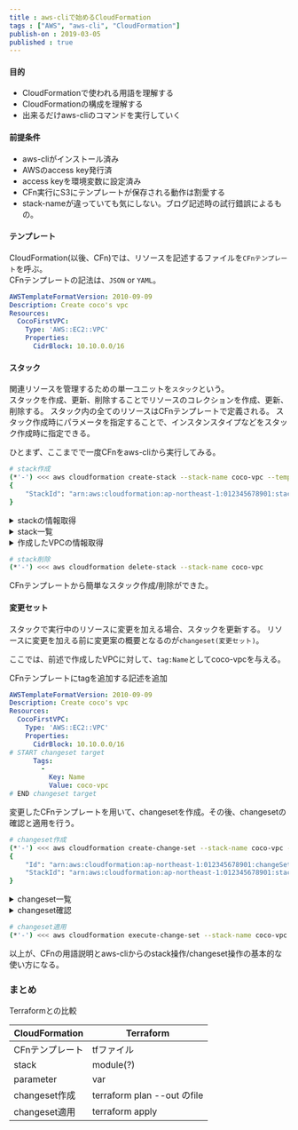 ```yaml
---
title : aws-cliで始めるCloudFormation
tags : ["AWS", "aws-cli", "CloudFormation"]
publish-on : 2019-03-05
published : true
---
```


#### 目的

- CloudFormationで使われる用語を理解する
- CloudFormationの構成を理解する
- 出来るだけaws-cliのコマンドを実行していく

<!--more-->

#### 前提条件

- aws-cliがインストール済み
- AWSのaccess key発行済
- access keyを環境変数に設定済み
- CFn実行にS3にテンプレートが保存される動作は割愛する
- stack-nameが違っていても気にしない。ブログ記述時の試行錯誤によるもの。

#### テンプレート

CloudFormation(以後、CFn)では、リソースを記述するファイルを`CFnテンプレート`を呼ぶ。  
CFnテンプレートの記法は、`JSON` or `YAML`。

```yaml:example.yaml
AWSTemplateFormatVersion: 2010-09-09
Description: Create coco's vpc
Resources:
  CocoFirstVPC:
    Type: 'AWS::EC2::VPC'
    Properties: 
      CidrBlock: 10.10.0.0/16
```


#### スタック

関連リソースを管理するための単一ユニットを`スタック`という。  
スタックを作成、更新、削除することでリソースのコレクションを作成、更新、削除する。
スタック内の全てのリソースはCFnテンプレートで定義される。
スタック作成時にパラメータを指定することで、インスタンスタイプなどをスタック作成時に指定できる。

ひとまず、ここまでで一度CFnをaws-cliから実行してみる。
```bash
# stack作成
(*'-') <<< aws cloudformation create-stack --stack-name coco-vpc --template-body file://./example.yaml
{
    "StackId": "arn:aws:cloudformation:ap-northeast-1:012345678901:stack/coco-vpc/4a6f6260-3f09-11e9-a59f-066cec78e1f8"
}
```
</details>

<details>
<summary>stackの情報取得</summary>
```bash
(*'-') <<< aws cloudformation describe-stacks
{
    "Stacks": [
        {
            "StackId": "arn:aws:cloudformation:ap-northeast-1:012345678901:stack/coco-vpc/4a6f6260-3f09-11e9-a59f-066cec78e1f8",
            "StackName": "coco-vpc",
            "Description": "Create coco's vpc",
            "CreationTime": "2019-03-05T05:41:14.771Z",
            "RollbackConfiguration": {},
            "StackStatus": "CREATE_COMPLETE",
            "DisableRollback": false,
            "NotificationARNs": [],
            "Tags": [],
            "DriftInformation": {
                "StackDriftStatus": "NOT_CHECKED"
            }
        }
    ]
}
```
</details>

<details>
<summary>stack一覧</summary>
```bash
(*'-') <<< aws cloudformation list-stacks
{
    "StackSummaries": [
        {
            "StackId": "arn:aws:cloudformation:ap-northeast-1:012345678901:stack/coco-vpc/4a6f6260-3f09-11e9-a59f-066cec78e1f8",
            "StackName": "coco-vpc",
            "TemplateDescription": "Create coco's vpc",
            "CreationTime": "2019-03-05T05:41:14.771Z",
            "LastUpdatedTime": "2019-03-05T06:52:30.668Z",
            "DeletionTime": "2019-03-05T06:56:27.631Z",
            "StackStatus": "DELETE_COMPLETE",
            "DriftInformation": {
                "StackDriftStatus": "NOT_CHECKED"
            }
        }
    ]
}
```
</details>

<details>
<summary>作成したVPCの情報取得</summary>
```bash
(*'-') <<< aws ec2 describe-vpcs
{
    "Vpcs": [
        {
            "CidrBlock": "10.10.0.0/16",
            "DhcpOptionsId": "dopt-6d45040a",
            "State": "available",
            "VpcId": "vpc-0ff5de1320b84a7a0",
            "OwnerId": "012345678901",
            "InstanceTenancy": "default",
            "CidrBlockAssociationSet": [
                {
                    "AssociationId": "vpc-cidr-assoc-0cb726d4c403e6aa6",
                    "CidrBlock": "10.10.0.0/16",
                    "CidrBlockState": {
                        "State": "associated"
                    }
                }
            ],
            "IsDefault": false,
            "Tags": [
                {
                    "Key": "aws:cloudformation:stack-name",
                    "Value": "coco-vpc"
                },
                {
                    "Key": "aws:cloudformation:stack-id",
                    "Value": "arn:aws:cloudformation:ap-northeast-1:012345678901:stack/coco-vpc/4a6f6260-3f09-11e9-a59f-066cec78e1f8"
                },
                {
                    "Key": "aws:cloudformation:logical-id",
                    "Value": "CocoFirstVPC"
                }
            ]
        }
    ]
}
```
</details>

```bash
# stack削除
(*'-') <<< aws cloudformation delete-stack --stack-name coco-vpc
```

CFnテンプレートから簡単なスタック作成/削除ができた。


#### 変更セット
スタックで実行中のリソースに変更を加える場合、スタックを更新する。
リソースに変更を加える前に変更案の概要となるのが`changeset(変更セット)`。

ここでは、前述で作成したVPCに対して、`tag:Name`としてcoco-vpcを与える。

CFnテンプレートにtagを追加する記述を追加
```yaml
AWSTemplateFormatVersion: 2010-09-09
Description: Create coco's vpc
Resources:
  CocoFirstVPC:
    Type: 'AWS::EC2::VPC'
    Properties: 
      CidrBlock: 10.10.0.0/16
# START changeset target
      Tags:
        -
          Key: Name
          Value: coco-vpc
# END changeset target
```

変更したCFnテンプレートを用いて、changesetを作成。その後、changesetの確認と適用を行う。

```bash
# changeset作成
(*'-') <<< aws cloudformation create-change-set --stack-name coco-vpc --change-set-name first-changeset --template-body file://./example.yaml
{
    "Id": "arn:aws:cloudformation:ap-northeast-1:012345678901:changeSet/first-changeset/8c6d9520-df98-4fae-b00c-28c0267703fc",
    "StackId": "arn:aws:cloudformation:ap-northeast-1:012345678901:stack/coco-vpc/4a6f6260-3f09-11e9-a59f-066cec78e1f8"
}
```

<details>
<summary>changeset一覧</summary>
```bash
(*'-') <<< aws cloudformation list-change-sets --stack-name coco-vpc
{
    "Summaries": [
        {
            "StackId": "arn:aws:cloudformation:ap-northeast-1:012345678901:stack/coco-vpc/4a6f6260-3f09-11e9-a59f-066cec78e1f8",
            "StackName": "coco-vpc",
            "ChangeSetId": "arn:aws:cloudformation:ap-northeast-1:012345678901:changeSet/first-changeset/8c6d9520-df98-4fae-b00c-28c0267703fc",
            "ChangeSetName": "first-changeset",
            "ExecutionStatus": "AVAILABLE",
            "Status": "CREATE_COMPLETE",
            "CreationTime": "2019-03-05T06:45:17.395Z"
        }
    ]
}
```
</details>

<details>
<summary>changeset確認</summary>
```bash
(*'-') <<< aws cloudformation describe-change-set --stack-name coco-vpc --change-set-name first-changeset
{
    "Changes": [
        {
            "Type": "Resource",
            "ResourceChange": {
                "Action": "Modify",
                "LogicalResourceId": "CocoFirstVPC",
                "PhysicalResourceId": "vpc-0ff5de1320b84a7a0",
                "ResourceType": "AWS::EC2::VPC",
                "Replacement": "False",
                "Scope": [
                    "Tags"
                ],
                "Details": [
                    {
                        "Target": {
                            "Attribute": "Tags",
                            "RequiresRecreation": "Never"
                        },
                        "Evaluation": "Static",
                        "ChangeSource": "DirectModification"
                    }
                ]
            }
        }
    ],
    "ChangeSetName": "first-changeset",
    "ChangeSetId": "arn:aws:cloudformation:ap-northeast-1:012345678901:changeSet/first-changeset/8c6d9520-df98-4fae-b00c-28c0267703fc",
    "StackId": "arn:aws:cloudformation:ap-northeast-1:012345678901:stack/coco-vpc/4a6f6260-3f09-11e9-a59f-066cec78e1f8",
    "StackName": "coco-vpc",
    "Description": null,
    "Parameters": null,
    "CreationTime": "2019-03-05T06:45:17.395Z",
    "ExecutionStatus": "AVAILABLE",
    "Status": "CREATE_COMPLETE",
    "StatusReason": null,
    "NotificationARNs": [
        "arn:aws:sns:ap-northeast-1:012345678901:slack"
    ],
    "RollbackConfiguration": {
        "RollbackTriggers": []
    },
    "Capabilities": [],
    "Tags": null
}
```
</details>

```bash
# changeset適用
(*'-') <<< aws cloudformation execute-change-set --stack-name coco-vpc --change-set-name first-changeset
```

以上が、CFnの用語説明とaws-cliからのstack操作/changeset操作の基本的な使い方になる。

### まとめ

Terraformとの比較

| CloudFormation  | Terraform                         |
|-----------------|-----------------------------------|
| CFnテンプレート | tfファイル                        |
| stack           | module(?)                         |
| parameter       | var                               |
| changeset作成   | terraform plan --out <file>のfile |
| changeset適用   | terraform apply <file>            |


